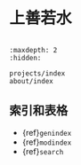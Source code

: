 # 上善若水

```{include} ../README.md
```

```{toctree}
:maxdepth: 2
:hidden:

projects/index
about/index
```

## 索引和表格

* {ref}`genindex`
* {ref}`modindex`
* {ref}`search`

